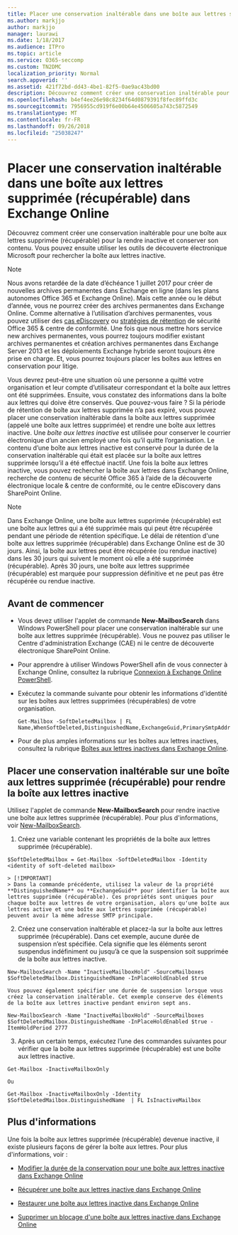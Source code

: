 ```yaml
---
title: Placer une conservation inaltérable dans une boîte aux lettres supprimée (récupérable) dans Exchange Online
ms.author: markjjo
author: markjjo
manager: laurawi
ms.date: 1/18/2017
ms.audience: ITPro
ms.topic: article
ms.service: O365-seccomp
ms.custom: TN2DMC
localization_priority: Normal
search.appverid: ''
ms.assetid: 421f72bd-dd43-4be1-82f5-0ae9ac43bd00
description: Découvrez comment créer une conservation inaltérable pour une boîte aux lettres supprimée (récupérable) pour la rendre inactive et conserver son contenu. Vous pouvez ensuite utiliser les outils de découverte électronique Microsoft pour rechercher la boîte aux lettres inactive.
ms.openlocfilehash: b4ef4ee26e98c8234f64d0879391f8fec89ffd3c
ms.sourcegitcommit: 7956955cd919f6e00b64e4506605a743c5872549
ms.translationtype: MT
ms.contentlocale: fr-FR
ms.lasthandoff: 09/26/2018
ms.locfileid: "25038247"
---
```

# <a name="put-an-in-place-hold-on-a-soft-deleted-mailbox-in-exchange-online"></a>Placer une conservation inaltérable dans une boîte aux lettres supprimée (récupérable) dans Exchange Online

Découvrez comment créer une conservation inaltérable pour une boîte aux lettres supprimée (récupérable) pour la rendre inactive et conserver son contenu. Vous pouvez ensuite utiliser les outils de découverte électronique Microsoft pour rechercher la boîte aux lettres inactive.
  
> [!NOTE]
> Nous avons retardée de la date d’échéance 1 juillet 2017 pour créer de nouvelles archives permanentes dans Exchange en ligne (dans les plans autonomes Office 365 et Exchange Online). Mais cette année ou le début d’année, vous ne pourrez créer des archives permanentes dans Exchange Online. Comme alternative à l’utilisation d’archives permanentes, vous pouvez utiliser des [cas eDiscovery](https://go.microsoft.com/fwlink/?linkid=780738) ou [stratégies de rétention](https://go.microsoft.com/fwlink/?linkid=827811) de sécurité Office 365 &amp; centre de conformité. Une fois que nous mettre hors service new archives permanentes, vous pourrez toujours modifier existant archives permanentes et création archives permanentes dans Exchange Server 2013 et les déploiements Exchange hybride seront toujours être prise en charge. Et, vous pourrez toujours placer les boîtes aux lettres en conservation pour litige. 
  
Vous devrez peut-être une situation où une personne a quitté votre organisation et leur compte d’utilisateur correspondant et la boîte aux lettres ont été supprimées. Ensuite, vous constatez des informations dans la boîte aux lettres qui doive être conservés. Que pouvez-vous faire ? Si la période de rétention de boîte aux lettres supprimée n’a pas expiré, vous pouvez placer une conservation inaltérable dans la boîte aux lettres supprimée (appelé une boîte aux lettres supprimée) et rendre une boîte aux lettres inactive. Une *boîte aux lettres inactive* est utilisée pour conserver le courrier électronique d’un ancien employé une fois qu’il quitte l’organisation. Le contenu d’une boîte aux lettres inactive est conservé pour la durée de la conservation inaltérable qui était est placée sur la boîte aux lettres supprimée lorsqu’il a été effectué inactif. Une fois la boîte aux lettres inactive, vous pouvez rechercher la boîte aux lettres dans Exchange Online, recherche de contenu de sécurité Office 365 à l’aide de la découverte électronique locale &amp; centre de conformité, ou le centre eDiscovery dans SharePoint Online. 
  
> [!NOTE]
> Dans Exchange Online, une boîte aux lettres supprimée (récupérable) est une boîte aux lettres qui a été supprimée mais qui peut être récupérée pendant une période de rétention spécifique. Le délai de rétention d'une boîte aux lettres supprimée (récupérable) dans Exchange Online est de 30 jours. Ainsi, la boîte aux lettres peut être récupérée (ou rendue inactive) dans les 30 jours qui suivent le moment où elle a été supprimée (récupérable). Après 30 jours, une boîte aux lettres supprimée (récupérable) est marquée pour suppression définitive et ne peut pas être récupérée ou rendue inactive. 
  
## <a name="before-you-begin"></a>Avant de commencer
<a name="sectionSection0"> </a>

- Vous devez utiliser l'applet de commande **New-MailboxSearch** dans Windows PowerShell pour placer une conservation inaltérable sur une boîte aux lettres supprimée (récupérable). Vous ne pouvez pas utiliser le Centre d'administration Exchange (CAE) ni le centre de découverte électronique SharePoint Online. 
    
- Pour apprendre à utiliser Windows PowerShell afin de vous connecter à Exchange Online, consultez la rubrique [Connexion à Exchange Online PowerShell](https://go.microsoft.com/fwlink/p/?linkid=396554).
    
- Exécutez la commande suivante pour obtenir les informations d'identité sur les boîtes aux lettres supprimées (récupérables) de votre organisation. 
    
  ```
  Get-Mailbox -SoftDeletedMailbox | FL Name,WhenSoftDeleted,DistinguishedName,ExchangeGuid,PrimarySmtpAddress
  ```

- Pour de plus amples informations sur les boîtes aux lettres inactives, consultez la rubrique [Boîtes aux lettres inactives dans Exchange Online](http://technet.microsoft.com/library/2f2948c5-1c5a-4643-865c-b36e4ac1414b.aspx).
    
## <a name="put-an-in-place-hold-on-a-soft-deleted-mailbox-to-make-it-an-inactive-mailbox"></a>Placer une conservation inaltérable sur une boîte aux lettres supprimée (récupérable) pour rendre la boîte aux lettres inactive
<a name="sectionSection1"> </a>

Utilisez l'applet de commande **New-MailboxSearch** pour rendre inactive une boîte aux lettres supprimée (récupérable). Pour plus d'informations, voir [New-MailboxSearch](http://technet.microsoft.com/library/74303b47-bb49-407c-a43b-590356eae35c.aspx).
  
1. Créez une variable contenant les propriétés de la boîte aux lettres supprimée (récupérable). 
    
  ```
  $SoftDeletedMailbox = Get-Mailbox -SoftDeletedMailbox -Identity <identity of soft-deleted mailbox>
  ```

    > [!IMPORTANT]
    > Dans la commande précédente, utilisez la valeur de la propriété **DistinguishedName** ou **ExchangeGuid** pour identifier la boîte aux lettres supprimée (récupérable). Ces propriétés sont uniques pour chaque boîte aux lettres de votre organisation, alors qu'une boîte aux lettres active et une boîte aux lettres supprimée (récupérable) peuvent avoir la même adresse SMTP principale. 
  
2. Créez une conservation inaltérable et placez-la sur la boîte aux lettres supprimée (récupérable). Dans cet exemple, aucune durée de suspension n’est spécifiée. Cela signifie que les éléments seront suspendus indéfiniment ou jusqu’à ce que la suspension soit supprimée de la boîte aux lettres inactive.
    
  ```
  New-MailboxSearch -Name "InactiveMailboxHold" -SourceMailboxes $SoftDeletedMailbox.DistinguishedName -InPlaceHoldEnabled $true
  
  ```

    Vous pouvez également spécifier une durée de suspension lorsque vous créez la conservation inaltérable. Cet exemple conserve des éléments de la boîte aux lettres inactive pendant environ sept ans.
    
  ```
  New-MailboxSearch -Name "InactiveMailboxHold" -SourceMailboxes $SoftDeletedMailbox.DistinguishedName -InPlaceHoldEnabled $true -ItemHoldPeriod 2777
  ```

3. Après un certain temps, exécutez l’une des commandes suivantes pour vérifier que la boîte aux lettres supprimée (récupérable) est une boîte aux lettres inactive.
    
  ```
  Get-Mailbox -InactiveMailboxOnly
  ```

    Ou
    
  ```
  Get-Mailbox -InactiveMailboxOnly -Identity $SoftDeletedMailbox.DistinguishedName  | FL IsInactiveMailbox
  ```

## <a name="more-information"></a>Plus d'informations
<a name="sectionSection2"> </a>

Une fois la boîte aux lettres supprimée (récupérable) devenue inactive, il existe plusieurs façons de gérer la boîte aux lettres. Pour plus d'informations, voir :
  
- [Modifier la durée de la conservation pour une boîte aux lettres inactive dans Exchange Online](http://technet.microsoft.com/library/96eb634e-af2f-454e-8014-b698396811c4.aspx)
    
- [Récupérer une boîte aux lettres inactive dans Exchange Online](http://technet.microsoft.com/library/283838b4-66ba-4c34-b221-e1a3875e1d29.aspx)
    
- [Restaurer une boîte aux lettres inactive dans Exchange Online](http://technet.microsoft.com/library/1fb02feb-49e5-4485-aec5-9f1537b772b6.aspx)
    
- [Supprimer un blocage d'une boîte aux lettres inactive dans Exchange Online](http://technet.microsoft.com/library/930a98c3-cd81-4aaa-8e22-19714cb2b731.aspx)
    

